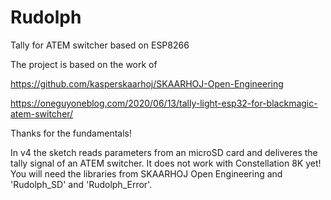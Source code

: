 # Rudolph
Tally for ATEM switcher based on ESP8266
 
The project is based on the work of

https://github.com/kasperskaarhoj/SKAARHOJ-Open-Engineering

https://oneguyoneblog.com/2020/06/13/tally-light-esp32-for-blackmagic-atem-switcher/

Thanks for the fundamentals!

In v4 the sketch reads parameters from an microSD card and deliveres the tally signal of an ATEM switcher. It does not work with Constellation 8K yet! You will need the libraries from SKAARHOJ Open Engineering and 'Rudolph_SD' and 'Rudolph_Error'.
